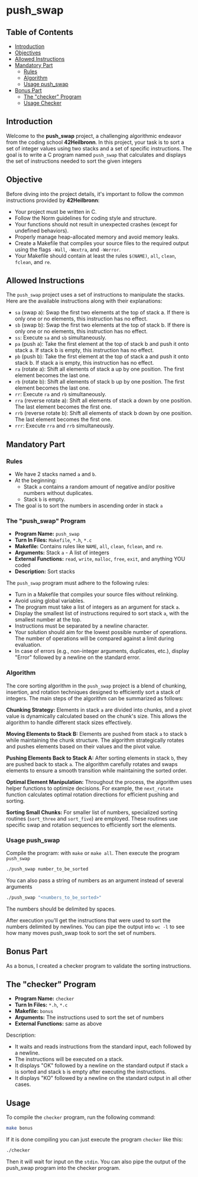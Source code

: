 # push_swap

## Table of Contents

- [Introduction](#introduction)
- [Objectives](#objectives)
- [Allowed Instructions](#allowed-instructions)
- [Mandatory Part](#mandatory-part)
  - [Rules](#rules)
  - [Algorithm](#algorithm)
  - [Usage push_swap](#usage-push_swap)
- [Bonus Part](#bonus-part)
  - [The "checker" Program](#the-checker-program)
  - [Usage Checker](#usage-checker)

## Introduction

Welcome to the **push_swap** project, a challenging algorithmic endeavor from the coding school **42Heilbronn**. In this project, your task is to sort a set of integer values using two stacks and a set of specific instructions. The goal is to write a C program named `push_swap` that calculates and displays the set of instructions needed to sort the given integers


## Objective

Before diving into the project details, it's important to follow the common instructions provided by **42Heilbronn**:

- Your project must be written in C.
- Follow the Norm guidelines for coding style and structure.
- Your functions should not result in unexpected crashes (except for undefined behaviors).
- Properly manage heap-allocated memory and avoid memory leaks.
- Create a Makefile that compiles your source files to the required output using the flags `-Wall`, `-Wextra`, and `-Werror`.
- Your Makefile should contain at least the rules `$(NAME)`, `all`, `clean`, `fclean`, and `re`.

## Allowed Instructions

The `push_swap` project uses a set of instructions to manipulate the stacks. Here are the available instructions along with their explanations:

- `sa` (swap a): Swap the first two elements at the top of stack a. If there is only one or no elements, this instruction has no effect.
- `sb` (swap b): Swap the first two elements at the top of stack b. If there is only one or no elements, this instruction has no effect.
- `ss`: Execute `sa` and `sb` simultaneously.
- `pa` (push a): Take the first element at the top of stack b and push it onto stack a. If stack b is empty, this instruction has no effect.
- `pb` (push b): Take the first element at the top of stack a and push it onto stack b. If stack a is empty, this instruction has no effect.
- `ra` (rotate a): Shift all elements of stack a up by one position. The first element becomes the last one.
- `rb` (rotate b): Shift all elements of stack b up by one position. The first element becomes the last one.
- `rr`: Execute `ra` and `rb` simultaneously.
- `rra` (reverse rotate a): Shift all elements of stack a down by one position. The last element becomes the first one.
- `rrb` (reverse rotate b): Shift all elements of stack b down by one position. The last element becomes the first one.
- `rrr`: Execute `rra` and `rrb` simultaneously.

## Mandatory Part

### Rules

- We have 2 stacks named `a` and `b`.
- At the beginning:
  - Stack `a` contains a random amount of negative and/or positive numbers without duplicates.
  - Stack `b` is empty.
- The goal is to sort the numbers in ascending order in stack `a`

### The "push_swap" Program

- **Program Name:** `push_swap`
- **Turn In Files:** `Makefile`, `*.h`, `*.c`
- **Makefile:** Contains rules like `NAME`, `all`, `clean`, `fclean`, and `re`.
- **Arguments:** Stack `a` - A list of integers
- **External Functions:** `read`, `write`, `malloc`, `free`, `exit`, and anything YOU coded
- **Description:** Sort stacks

The `push_swap` program must adhere to the following rules:

- Turn in a Makefile that compiles your source files without relinking.
- Avoid using global variables.
- The program must take a list of integers as an argument for stack `a`.
- Display the smallest list of instructions required to sort stack `a`, with the smallest number at the top.
- Instructions must be separated by a newline character.
- Your solution should aim for the lowest possible number of operations. The number of operations will be compared against a limit during evaluation.
- In case of errors (e.g., non-integer arguments, duplicates, etc.), display "Error" followed by a newline on the standard error.

### Algorithm

The core sorting algorithm in the `push_swap` project is a blend of chunking, insertion, and rotation techniques designed to efficiently sort a stack of integers. The main steps of the algorithm can be summarized as follows:

**Chunking Strategy:** Elements in stack `a` are divided into chunks, and a pivot value is dynamically calculated based on the chunk's size. This allows the algorithm to handle different stack sizes effectively.

**Moving Elements to Stack B:** Elements are pushed from stack `a` to stack `b` while maintaining the chunk structure. The algorithm strategically rotates and pushes elements based on their values and the pivot value.

**Pushing Elements Back to Stack A:** After sorting elements in stack `b`, they are pushed back to stack `a`. The algorithm carefully rotates and swaps elements to ensure a smooth transition while maintaining the sorted order.

**Optimal Element Manipulation:** Throughout the process, the algorithm uses helper functions to optimize decisions. For example, the `next_rotate` function calculates optimal rotation directions for efficient pushing and sorting.

**Sorting Small Chunks:** For smaller list of numbers, specialized sorting routines (`sort_three` and `sort_five`) are employed. These routines use specific swap and rotation sequences to efficiently sort the elements.

### Usage push_swap

Compile the program: with `make` or `make all`. Then execute the program `push_swap`
```bash
./push_swap number_to_be_sorted
```
You can also pass a string of numbers as an argument instead of several arguments
```bash
./push_swap "<numbers_to_be_sorted>"
```
The numbers should be delimited by spaces.

After execution you'll get the instructions that were used to sort the numbers delimited by newlines. You can pipe the output into `wc -l` to see how many moves push_swap took to sort the set of numbers.

## Bonus Part

As a bonus, I created a checker program to validate the sorting instructions.

## The "checker" Program

- **Program Name:** `checker`
- **Turn In Files:** `*.h`, `*.c`
- **Makefile:** `bonus`
- **Arguments:** The instructions used to sort the set of numbers
- **External Functions:** same as above

Description:

- It waits and reads instructions from the standard input, each followed by a newline.
- The instructions will be executed on a stack.
- It displays "OK" followed by a newline on the standard output if stack `a` is sorted and stack `b` is empty after executing the instructions.
- It displays "KO" followed by a newline on the standard output in all other cases.

## Usage

To compile the `checker` program, run the following command:
```bash
make bonus
```
If it is done compiling you can just execute the program `checker` like this:
```bash
./checker
```
Then it will wait for input on the `stdin`. You can also pipe the output of the push_swap program into the checker program.
